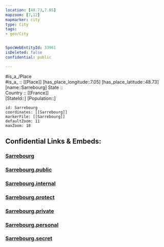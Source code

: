 ```yaml
---
location: [48.73,7.05] 
mapzoom: [7,12] 
mapmarker: city 
type: City
tags:
- geo/City


SpocWebEntityId: 33961
isDeleted: false
confidential: public

---
```

#is_a_/Place  
#is_a_ :: [[Place]] 
[has_place_longitude::7.05] 
[has_place_latitude::48.73] 
[name::Sarrebourg] 
State ::  
Country :: [[France]]  
[StateId::] 
[Population::] 



```leaflet
id: Sarrebourg
coordinates: [[Sarrebourg]] 
markerFile: [[Sarrebourg]] 
defaultZoom: 11 
maxZoom: 18
```


## Confidential Links & Embeds: 

### [Sarrebourg](/_Standards/Earth/Continent/Europe/Europe~West/France/regions~France/Grand_Est/departments~Grand_Est/Moselle/communes~Moselle/Sarrebourg/cities~Sarrebourg/Sarrebourg.md) 

### [Sarrebourg.public](/_public/Earth/Continent/Europe/Europe~West/France/regions~France/Grand_Est/departments~Grand_Est/Moselle/communes~Moselle/Sarrebourg/cities~Sarrebourg/Sarrebourg.public.md) 

### [Sarrebourg.internal](/_internal/Earth/Continent/Europe/Europe~West/France/regions~France/Grand_Est/departments~Grand_Est/Moselle/communes~Moselle/Sarrebourg/cities~Sarrebourg/Sarrebourg.internal.md) 

### [Sarrebourg.protect](/_protect/Earth/Continent/Europe/Europe~West/France/regions~France/Grand_Est/departments~Grand_Est/Moselle/communes~Moselle/Sarrebourg/cities~Sarrebourg/Sarrebourg.protect.md) 

### [Sarrebourg.private](/_private/Earth/Continent/Europe/Europe~West/France/regions~France/Grand_Est/departments~Grand_Est/Moselle/communes~Moselle/Sarrebourg/cities~Sarrebourg/Sarrebourg.private.md) 

### [Sarrebourg.personal](/_personal/Earth/Continent/Europe/Europe~West/France/regions~France/Grand_Est/departments~Grand_Est/Moselle/communes~Moselle/Sarrebourg/cities~Sarrebourg/Sarrebourg.personal.md) 

### [Sarrebourg.secret](/_secret/Earth/Continent/Europe/Europe~West/France/regions~France/Grand_Est/departments~Grand_Est/Moselle/communes~Moselle/Sarrebourg/cities~Sarrebourg/Sarrebourg.secret.md)

